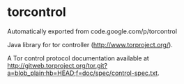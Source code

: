 # torcontrol
Automatically exported from code.google.com/p/torcontrol

Java library for tor controller (http://www.torproject.org/).

A Tor control protocol documentation available at http://gitweb.torproject.org/tor.git?a=blob_plain;hb=HEAD;f=doc/spec/control-spec.txt.
